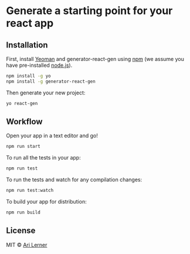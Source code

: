 # Generate a starting point for your react app

## Installation

First, install [Yeoman](http://yeoman.io) and generator-react-gen using [npm](https://www.npmjs.com/) (we assume you have pre-installed [node.js](https://nodejs.org/)).

```bash
npm install -g yo
npm install -g generator-react-gen
```

Then generate your new project:

```bash
yo react-gen
```

## Workflow

Open your app in a text editor and go!

```bash
npm run start
```

To run all the tests in your app:

```bash
npm run test
```

To run the tests and watch for any compilation changes:

```bash
npm run test:watch
```

To build your app for distribution:

```bash
npm run build
```

## License

MIT © [Ari Lerner](http://fullstackreact.com)


[npm-image]: https://badge.fury.io/js/generator-react-gen.svg
[npm-url]: https://npmjs.org/package/generator-react-gen
[travis-image]: https://travis-ci.org/fullstackreact/generator-react-gen.svg?branch=master
[travis-url]: https://travis-ci.org/fullstackreact/generator-react-gen
[daviddm-image]: https://david-dm.org/fullstackreact/generator-react-gen.svg?theme=shields.io
[daviddm-url]: https://david-dm.org/fullstackreact/generator-react-gen
